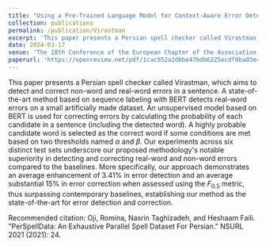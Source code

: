 ```yaml
---
title: "Using a Pre-Trained Language Model for Context-Aware Error Detection and Correction in Persian language"
collection: publications
permalink: /publication/Virastman
excerpt: 'This paper presents a Persian spell checker called Virastman, which aims to detect and correct non-word and real-word errors in a sentence. A state-of-the-art method based on sequence labeling with BERT detects real-word errors on a small artificially made dataset. An unsupervised model based on BERT is used for correcting errors by calculating the probability of each candidate in a sentence (including the detected word). A highly probable candidate word is selected as the correct word if some conditions are met based on two  thresholds named $\alpha$ and $\beta$. Our experiments across six distinct test sets underscore our proposed methodology's notable superiority in detecting and correcting real-word and non-word errors compared to the baselines. More specifically, our approach demonstrates an average enhancement of 3.41\% in error detection and an average substantial 15\% in error correction when assessed using the $F_{0.5}$ metric, thus surpassing contemporary baselines, establishing our method as the state-of-the-art for error detection and correction.'
date: 2024-03-17
venue: 'The 18th Conference of the European Chapter of the Association for Computational Linguistics'
paperurl: 'https://openreview.net/pdf/1cac952a2dbbe47bdb6225ecdf0ba03e472bc1c0.pdf'
---
```

This paper presents a Persian spell checker called Virastman, which aims to detect and correct non-word and real-word errors in a sentence. A state-of-the-art method based on sequence labeling with BERT detects real-word errors on a small artificially made dataset. An unsupervised model based on BERT is used for correcting errors by calculating the probability of each candidate in a sentence (including the detected word). A highly probable candidate word is selected as the correct word if some conditions are met based on two  thresholds named $\alpha$ and $\beta$. Our experiments across six distinct test sets underscore our proposed methodology's notable superiority in detecting and correcting real-word and non-word errors compared to the baselines. More specifically, our approach demonstrates an average enhancement of 3.41\% in error detection and an average substantial 15\% in error correction when assessed using the $F_{0.5}$ metric, thus surpassing contemporary baselines, establishing our method as the state-of-the-art for error detection and correction.


Recommended citation: Oji, Romina, Nasrin Taghizadeh, and Heshaam Faili. "PerSpellData: An Exhaustive Parallel Spell Dataset For Persian." NSURL 2021 (2021): 24.